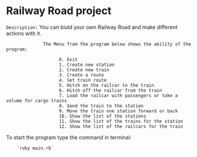 # Railway Road project


`Description:` You can biuld your own Railway Road and make different actions with it.

                  The Menu from the program below shows the ability of the program:

                        0. Exit
                        1. Create new station
                        2. Create new train
                        3. Create a route
                        4. Set train route
                        5. Hitch on the railcar to the train
                        6. Hitch off the railcar from the train
                        7. Load the railcar with passengers or take a volume for cargo trains
                        8. Send the train to the station
                        9. Move the train one station forward or back
                        10. Show the list of the stations
                        11. Show the list of the trains for the station
                        12. Show the list of the railcars for the train

To start the program type the command in terminal:

        `ruby main.rb`

